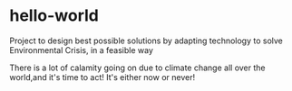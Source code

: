 # hello-world
Project to design best possible solutions by adapting technology to solve Environmental Crisis, in a feasible way

There is a lot of calamity going on due to climate change all over the world,and it's time to act! It's either now or never!

